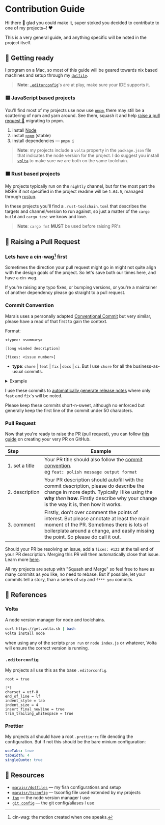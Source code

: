 # Contribution Guide

Hi there 👋 glad you could make it, super stoked you decided to contribute to one of my projects~! ❤️

This is a very general guide, and anything specific will be noted in the project itself.

## 🧪 Getting ready

I program on a Mac, so most of this guide will be geared towards nix based machines and setup through my
[`dotfile`](https://github.com/maraisr/dotfiles).

> **Note**: [`.editorconfig`](#editorconfig)'s are at play, make sure your IDE supports it.

### 🟨 JavaScript based projects

You'll find most of my projects use now use [`pnpm`](https://pnpm.io), there may still be a scattering of npm and yarn
around. See them, squash it and help [raise a pull request 🚀](#raising-a-pull-request) migrating to pnpm.

1. install [Node](https://nodejs.org)
1. install [`pnpm`](https://pnpm.io/installation) (stable)
1. install dependencies — `pnpm i`

> **Note**: my projects include a `volta` property in the `package.json` file that indicates the node version for the project. I do suggest you
> install [`volta`](https://docs.volta.sh/guide/) to make sure we are both on the same toolchain.

### 🟧 Rust based projects

My projects typically run on the `nightly` channel, but for the most part the MSRV if not specified in the project
readme will be `1.64.0`, managed through [rustup](https://rust-lang.github.io/rustup/installation/index.html).

In these projects you'll find a `.rust-toolchain.toml` that describes the targets and channel/version to run against, so
just a matter of the `cargo build` and `cargo test` we know and love.

> **Note**: `cargo fmt` **MUST** be used before raising PR's

## 🫶 Raising a Pull Request

### Lets have a cin-wag[^2] first

[^2]: cin-wag: the motion created when one speaks.

Sometimes the direction your pull request might go in might not quite align with the design goals of the project. So
let's save both our times here, and have a cin-wag.

If you're raising any typo fixes, or bumping versions, or you're a maintainer of another dependency please go straight
to a pull request.

### Commit Convention

Marais uses a personally adapted [Conventional Commit](https://www.conventionalcommits.org/en/v1.0.0/) but very similar,
please have a read of that first to gain the context.

Format:

```
<type>: <summary>

[long winded description]

[fixes: <issue number>]
```

- **type**: `chore` | `feat` | `fix` | `docs` | `ci`. But I use `chore` for all the business-as-usual commits.

<details><summary>Example</summary>

```
feat: `charCode`'s over doing a `toString` in tail check

Typically charCode comparison is faster than doing a to toString, then slicing to check a certain character

fixes: #56
```

</details>

I use these commits to
[automatically generate release notes](https://docs.github.com/en/repositories/releasing-projects-on-github/automatically-generated-release-notes)
where only `feat` and `fix`'s will be noted.

Please keep these commits short-n-sweet, although no enforced but generally keep the first line of the commit under 50
characters.

### Pull Request

Now that you're ready to raise the PR (pull request), you can follow
[this guide](https://docs.github.com/en/pull-requests/collaborating-with-pull-requests/proposing-changes-to-your-work-with-pull-requests/creating-a-pull-request)
on creating your very PR on GitHub.

| Step                | Example                                                                                                                                                                                                                                |
| :------------------ | -------------------------------------------------------------------------------------------------------------------------------------------------------------------------------------------------------------------------------------- |
| 1.&nbsp;set a title | Your PR title should also follow the [commit convention](#commit-convention). <br /> eg `feat: polish message output format`                                                                                                           |
| 2.&nbsp;description | Your PR description should autofill with the commit description, please do describe the change in more depth. Typically I like using the **why** _then_ **how**. Firstly describe why your change is the way it is, then how it works. |
| 3.&nbsp;comment     | Firstly, don't over comment the points of interest. But please annotate at least the main moment of the PR. Sometimes there is lots of boilerplate around a change, and easily missing the point. So please do call it out.            |

Should your PR be resolving an issue, add a `fixes: #123` at the tail end of your PR description. Merging this PR will
then automatically close that issue. Learn more
[here](https://docs.github.com/en/issues/tracking-your-work-with-issues/linking-a-pull-request-to-an-issue#linking-a-pull-request-to-an-issue-using-a-keyword).

All my projects are setup with "Squash and Merge" so feel free to have as many commits as you like, no need to rebase.
But if possible, let your commits tell a story, than a series of `wip` and `f*** you` commits.

## 📓 References

### Volta

A node version manager for node and toolchains.

```sh
curl https://get.volta.sh | bash
volta install node
```

when using any of the scripts `pnpm run` or `node index.js` or whatever, Volta will ensure the correct version is running.

### `.editorconfig`

My projects all use this as the base `.editorconfig`.

```
root = true

[*]
charset = utf-8
end_of_line = lf
indent_style = tab
indent_size = 4
insert_final_newline = true
trim_trailing_whitespace = true
```

### Prettier

My projects all should have a root `.prettierrc` file denoting the configuration. But if not this should be the bare
minium configuration:

```yml
useTabs: true
tabWidth: 4
singleQuote: true
```

## 🫡 Resources

- [`maraisr/dotfiles`](https://github.com/maraisr/dotfiles) — my fish configurations and setup
- [`maraisr/tsconfig`](https://github.com/maraisr/tsconfig) — tsconfig file used extended by my projects
- [`fnm`](https://github.com/Schniz/fnm) — the node version manager I use
- [`git config`](https://github.com/maraisr/dotfiles/blob/main/.gitconfig) — the git config/aliases I use
